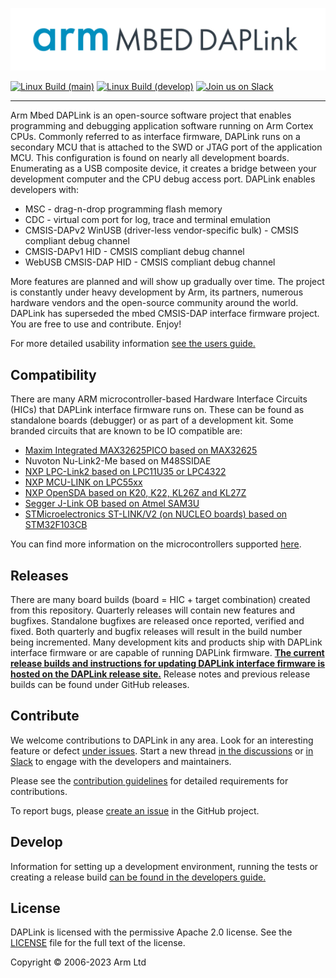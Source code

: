 
[![DAPLink](/docs/images/daplink-website-logo-link.png)](https://daplink.io/)

[![Linux Build (main)](https://github.com/ARMmbed/DAPLink/actions/workflows/linux.yml/badge.svg?branch=main)](https://github.com/ARMmbed/DAPLink/actions/workflows/linux.yml)
[![Linux Build (develop)](https://github.com/ARMmbed/DAPLink/actions/workflows/linux.yml/badge.svg?branch=develop)](https://github.com/ARMmbed/DAPLink/actions/workflows/linux.yml)
[![Join us on Slack](https://img.shields.io/static/v1?label=Slack&color=4A154B&logo=slack&style=social&message=Join%20us%20on%20Slack)](https://join.slack.com/t/pyocd/shared_invite/zt-zqjv6zr5-ZfGAXl_mFCGGmFlB_8riHA)

----

Arm Mbed DAPLink is an open-source software project that enables programming and debugging application software running on Arm Cortex CPUs. Commonly referred to as interface firmware, DAPLink runs on a secondary MCU that is attached to the SWD or JTAG port of the application MCU. This configuration is found on nearly all development boards. Enumerating as a USB composite device, it creates a bridge between your development computer and the CPU debug access port. DAPLink enables developers with:

* MSC - drag-n-drop programming flash memory
* CDC - virtual com port for log, trace and terminal emulation
* CMSIS-DAPv2 WinUSB (driver-less vendor-specific bulk) - CMSIS compliant debug channel
* CMSIS-DAPv1 HID - CMSIS compliant debug channel
* WebUSB CMSIS-DAP HID - CMSIS compliant debug channel

More features are planned and will show up gradually over time. The project is constantly under heavy development by Arm, its partners, numerous hardware vendors and the open-source community around the world. DAPLink has superseded the mbed CMSIS-DAP interface firmware project. You are free to use and contribute. Enjoy!

For more detailed usability information [see the users guide.](docs/USERS-GUIDE.md)

## Compatibility
There are many ARM microcontroller-based Hardware Interface Circuits (HICs) that DAPLink interface firmware runs on. These can be found as standalone boards (debugger) or as part of a development kit. Some branded circuits that are known to be IO compatible are:

* [Maxim Integrated MAX32625PICO based on MAX32625](https://www.maximintegrated.com/en/products/microcontrollers/MAX32625PICO.html)
* Nuvoton Nu-Link2-Me based on M48SSIDAE
* [NXP LPC-Link2 based on LPC11U35 or LPC4322](https://www.nxp.com/support/developer-resources/hardware-development-tools/lpcxpresso-boards:LPCXPRESSO-BOARDS)
* [NXP MCU-LINK on LPC55xx](https://www.nxp.com/design/microcontrollers-developer-resources/mcu-link-debug-probe:MCU-LINK)
* [NXP OpenSDA based on K20, K22, KL26Z and KL27Z](http://www.nxp.com/products/software-and-tools/run-time-software/kinetis-software-and-tools/ides-for-kinetis-mcus/opensda-serial-and-debug-adapter:OPENSDA)
* [Segger J-Link OB based on Atmel SAM3U](https://www.segger.com/products/debug-probes/j-link/models/j-link-ob/)
* [STMicroelectronics ST-LINK/V2 (on NUCLEO boards) based on STM32F103CB](https://www.st.com/en/evaluation-tools/stm32-nucleo-boards.html)

You can find more information on the microcontrollers supported [here](docs/hic/README.md).

## Releases
There are many board builds (board = HIC + target combination) created from this repository. Quarterly releases will contain new features and bugfixes. Standalone bugfixes are released once reported, verified and fixed. Both quarterly and bugfix releases will result in the build number being incremented. Many development kits and products ship with DAPLink interface firmware or are capable of running DAPLink firmware. **[The current release builds and instructions for updating DAPLink interface firmware is hosted on the DAPLink release site.](https://daplink.io/)** Release notes and previous release builds can be found under GitHub releases.

## Contribute

We welcome contributions to DAPLink in any area. Look for an interesting feature or defect
[under issues](https://github.com/ARMmbed/DAPLink/issues). Start a new thread [in the
discussions](https://github.com/ARMmbed/DAPLink/discussions) or
[in Slack](https://join.slack.com/t/pyocd/shared_invite/zt-zqjv6zr5-ZfGAXl_mFCGGmFlB_8riHA)
to engage with the developers and maintainers.

Please see the [contribution guidelines](CONTRIBUTING.md) for detailed requirements for
contributions.

To report bugs, please [create an issue](https://github.com/ARMmbed/DAPLink/issues/new) in the
GitHub project.

## Develop
Information for setting up a development environment, running the tests or creating a release build [can be found in the developers guide.](docs/DEVELOPERS-GUIDE.md)

## License
DAPLink is licensed with the permissive Apache 2.0 license. See the [LICENSE](LICENSE) file for the
full text of the license.

Copyright © 2006-2023 Arm Ltd
